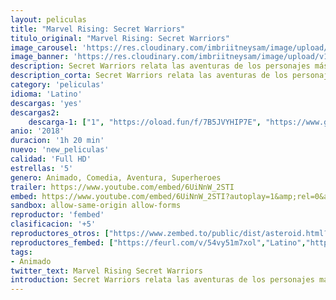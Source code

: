 ```yaml
---
layout: peliculas
title: "Marvel Rising: Secret Warriors"
titulo_original: "Marvel Rising: Secret Warriors"
image_carousel: 'https://res.cloudinary.com/imbriitneysam/image/upload/v1546806382/marcell-poster-min.jpg'
image_banner: 'https://res.cloudinary.com/imbriitneysam/image/upload/v1546806387/MARVEL-BANNER-min.jpg'
description: Secret Warriors relata las aventuras de los personajes más nuevos y queridos por parte de los aficionados de Marvel en los últimos años. Ms. Marvel, Chica Ardilla, Temblor, Patriota, América Chávez e Inferno unen sus fuerzas para crear un increíble grupo de aspirantes a superhéroes.
description_corta: Secret Warriors relata las aventuras de los personajes más nuevos y queridos por parte de los aficionados de Marvel en los últimos años. Ms. Marvel, Chica Ardilla, Temblor, Patriota, América Chávez e Inferno unen sus fuerzas para...
category: 'peliculas'
idioma: 'Latino'
descargas: 'yes'
descargas2:
    descarga-1: ["1", "https://oload.fun/f/7B5JVYHIP7E", "https://www.google.com/s2/favicons?domain=openload.co","OpenLoad","https://res.cloudinary.com/imbriitneysam/image/upload/v1541473684/mexico.png", "Latino", "Full HD"]
anio: '2018'
duracion: '1h 20 min'
nuevo: 'new_peliculas'
calidad: 'Full HD'
estrellas: '5'
genero: Animado, Comedia, Aventura, Superheroes
trailer: https://www.youtube.com/embed/6UiNnW_2STI
embed: https://www.youtube.com/embed/6UiNnW_2STI?autoplay=1&amp;rel=0&amp;hd=1&border=0&wmode=opaque&enablejsapi=1&modestbranding=1&controls=1&showinfo=0
sandbox: allow-same-origin allow-forms
reproductor: 'fembed'
clasificacion: '+5'
reproductores_otros: ["https://www.zembed.to/public/dist/asteroid.html?id=816678a2ac60cfc2c7a06906c327471f&title=Marvel%20Rising:%20Secret%20Warriors","Latino","https://mstream.press/4954diy2n6x6","Latino"]
reproductores_fembed: ["https://feurl.com/v/54vy51m7xol","Latino","https://www.fembed.live/v/05ol0qq4no6","Latino"]
tags:
- Animado
twitter_text: Marvel Rising Secret Warriors
introduction: Secret Warriors relata las aventuras de los personajes más nuevos y queridos por parte de los aficionados de Marvel en los últimos años. Ms. Marvel, Chica Ardilla, Temblor, Patriota, América Chávez e Inferno unen sus fuerzas para...
---
```












